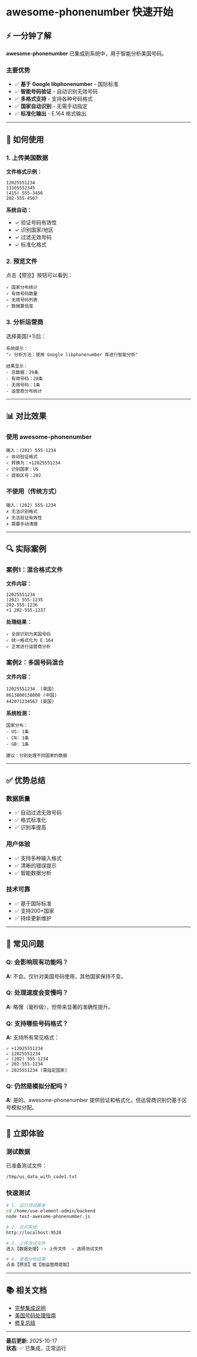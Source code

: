 # awesome-phonenumber 快速开始

## ⚡ 一分钟了解

**awesome-phonenumber** 已集成到系统中，用于智能分析美国号码。

### 主要优势
- ✅ **基于 Google libphonenumber** - 国际标准
- ✅ **智能号码验证** - 自动识别无效号码
- ✅ **多格式支持** - 支持各种号码格式
- ✅ **国家自动识别** - 无需手动指定
- ✅ **标准化输出** - E.164 格式输出

---

## 🚀 如何使用

### 1. 上传美国数据

**文件格式示例：**
```
12025551234
13105552345
(415) 555-3456
202-555-4567
```

**系统自动：**
- ✓ 验证号码有效性
- ✓ 识别国家/地区  
- ✓ 过滤无效号码
- ✓ 标准化格式

### 2. 预览文件

点击【预览】按钮可以看到：
```
✓ 国家分布统计
✓ 有效号码数量
✓ 无效号码列表
✓ 数据置信度
```

### 3. 分析运营商

选择美国(+1)后：
```
系统提示：
"✓ 分析方法：使用 Google libphonenumber 库进行智能分析"

结果显示：
- 总数据：29条
- 有效号码：28条
- 无效号码：1条
- 运营商分布统计
```

---

## 📊 对比效果

### 使用 awesome-phonenumber
```
输入：(202) 555-1234
✓ 自动验证格式
✓ 转换为：+12025551234
✓ 识别国家：US
✓ 提取区号：202
```

### 不使用（传统方式）
```
输入：(202) 555-1234
✗ 无法识别格式
✗ 无法验证有效性
✗ 需要手动清理
```

---

## 🔍 实际案例

### 案例1：混合格式文件

**文件内容：**
```
12025551234
(202) 555-1235
202-555-1236
+1 202-555-1237
```

**处理结果：**
```
✓ 全部识别为美国号码
✓ 统一格式化为 E.164
✓ 正常进行运营商分析
```

### 案例2：多国号码混合

**文件内容：**
```
12025551234  (美国)
8613800138000 (中国)
442071234567 (英国)
```

**系统检测：**
```
国家分布：
- US: 1条
- CN: 1条
- GB: 1条

建议：分别处理不同国家的数据
```

---

## ✅ 优势总结

### 数据质量
- ✅ 自动过滤无效号码
- ✅ 格式标准化
- ✅ 识别率提高

### 用户体验
- ✅ 支持多种输入格式
- ✅ 清晰的错误提示
- ✅ 智能数据分析

### 技术可靠
- ✅ 基于国际标准
- ✅ 支持200+国家
- ✅ 持续更新维护

---

## 📝 常见问题

### Q: 会影响现有功能吗？
**A:** 不会。仅针对美国号码使用，其他国家保持不变。

### Q: 处理速度会变慢吗？
**A:** 略慢（毫秒级），但带来显著的准确性提升。

### Q: 支持哪些号码格式？
**A:** 支持所有常见格式：
```
✓ +12025551234
✓ 12025551234
✓ (202) 555-1234
✓ 202-555-1234
✓ 2025551234 (需指定国家)
```

### Q: 仍然是模拟分配吗？
**A:** 是的。awesome-phonenumber 提供验证和格式化，但运营商识别仍基于区号模拟分配。

---

## 🎯 立即体验

### 测试数据
已准备测试文件：
```bash
/tmp/us_data_with_code1.txt
```

### 快速测试
```bash
# 1. 运行测试脚本
cd /home/vue-element-admin/backend
node test-awesome-phonenumber.js

# 2. 访问系统
http://localhost:9528

# 3. 上传测试文件
进入【数据处理】-> 上传文件 -> 选择测试文件

# 4. 查看分析结果
点击【预览】或【按运营商提取】
```

---

## 📚 相关文档

- [完整集成说明](./AWESOME-PHONENUMBER-INTEGRATION.md)
- [美国号码处理指南](./US-CODE1-NUMBER-GUIDE.md)
- [修复总结](./US-OPERATOR-FIX-SUMMARY.md)

---

**最后更新**: 2025-10-17  
**状态**: ✅ 已集成，正常运行
